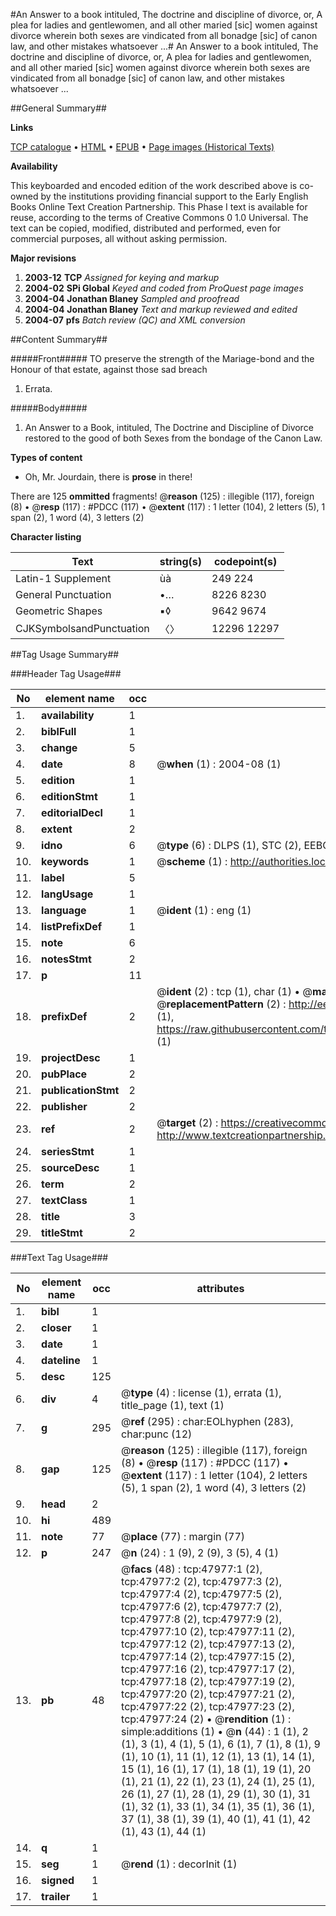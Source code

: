 #An Answer to a book intituled, The doctrine and discipline of divorce, or, A plea for ladies and gentlewomen, and all other maried [sic] women against divorce wherein both sexes are vindicated from all bonadge [sic] of canon law, and other mistakes whatsoever ...#
An Answer to a book intituled, The doctrine and discipline of divorce, or, A plea for ladies and gentlewomen, and all other maried [sic] women against divorce wherein both sexes are vindicated from all bonadge [sic] of canon law, and other mistakes whatsoever ...

##General Summary##

**Links**

[TCP catalogue](http://www.ota.ox.ac.uk/tcp/)  • 
[HTML](http://tei.it.ox.ac.uk/tcp/Texts-HTML/free/A25/A25513.html)  • 
[EPUB](http://tei.it.ox.ac.uk/tcp/Texts-EPUB/free/A25/A25513.epub) • 
[Page images (Historical Texts)](https://data.historicaltexts.jisc.ac.uk/view?pubId=eebo-11644636e&pageId=eebo-11644636e-47977-1)

**Availability**

This keyboarded and encoded edition of the
	       work described above is co-owned by the institutions
	       providing financial support to the Early English Books
	       Online Text Creation Partnership. This Phase I text is
	       available for reuse, according to the terms of Creative
	       Commons 0 1.0 Universal. The text can be copied,
	       modified, distributed and performed, even for
	       commercial purposes, all without asking permission.

**Major revisions**

1. __2003-12__ __TCP__ *Assigned for keying and markup*
1. __2004-02__ __SPi Global__ *Keyed and coded from ProQuest page images*
1. __2004-04__ __Jonathan Blaney__ *Sampled and proofread*
1. __2004-04__ __Jonathan Blaney__ *Text and markup reviewed and edited*
1. __2004-07__ __pfs__ *Batch review (QC) and XML conversion*

##Content Summary##

#####Front#####
TO preserve the strength of the Mariage-bond and the Honour of that estate, against those sad breach
1. Errata.

#####Body#####

1. An Answer to a Book, intituled, The Doctrine and Discipline of Divorce restored to the good of both Sexes from the bondage of the Canon Law.

**Types of content**

  * Oh, Mr. Jourdain, there is **prose** in there!

There are 125 **ommitted** fragments! 
 @__reason__ (125) : illegible (117), foreign (8)  •  @__resp__ (117) : #PDCC (117)  •  @__extent__ (117) : 1 letter (104), 2 letters (5), 1 span (2), 1 word (4), 3 letters (2)

**Character listing**


|Text|string(s)|codepoint(s)|
|---|---|---|
|Latin-1 Supplement|ùà|249 224|
|General Punctuation|•…|8226 8230|
|Geometric Shapes|▪◊|9642 9674|
|CJKSymbolsandPunctuation|〈〉|12296 12297|

##Tag Usage Summary##

###Header Tag Usage###

|No|element name|occ|attributes|
|---|---|---|---|
|1.|__availability__|1||
|2.|__biblFull__|1||
|3.|__change__|5||
|4.|__date__|8| @__when__ (1) : 2004-08 (1)|
|5.|__edition__|1||
|6.|__editionStmt__|1||
|7.|__editorialDecl__|1||
|8.|__extent__|2||
|9.|__idno__|6| @__type__ (6) : DLPS (1), STC (2), EEBO-CITATION (1), OCLC (1), VID (1)|
|10.|__keywords__|1| @__scheme__ (1) : http://authorities.loc.gov/ (1)|
|11.|__label__|5||
|12.|__langUsage__|1||
|13.|__language__|1| @__ident__ (1) : eng (1)|
|14.|__listPrefixDef__|1||
|15.|__note__|6||
|16.|__notesStmt__|2||
|17.|__p__|11||
|18.|__prefixDef__|2| @__ident__ (2) : tcp (1), char (1)  •  @__matchPattern__ (2) : ([0-9\-]+):([0-9IVX]+) (1), (.+) (1)  •  @__replacementPattern__ (2) : http://eebo.chadwyck.com/downloadtiff?vid=$1&page=$2 (1), https://raw.githubusercontent.com/textcreationpartnership/Texts/master/tcpchars.xml#$1 (1)|
|19.|__projectDesc__|1||
|20.|__pubPlace__|2||
|21.|__publicationStmt__|2||
|22.|__publisher__|2||
|23.|__ref__|2| @__target__ (2) : https://creativecommons.org/publicdomain/zero/1.0/ (1), http://www.textcreationpartnership.org/docs/. (1)|
|24.|__seriesStmt__|1||
|25.|__sourceDesc__|1||
|26.|__term__|2||
|27.|__textClass__|1||
|28.|__title__|3||
|29.|__titleStmt__|2||


###Text Tag Usage###

|No|element name|occ|attributes|
|---|---|---|---|
|1.|__bibl__|1||
|2.|__closer__|1||
|3.|__date__|1||
|4.|__dateline__|1||
|5.|__desc__|125||
|6.|__div__|4| @__type__ (4) : license (1), errata (1), title_page (1), text (1)|
|7.|__g__|295| @__ref__ (295) : char:EOLhyphen (283), char:punc (12)|
|8.|__gap__|125| @__reason__ (125) : illegible (117), foreign (8)  •  @__resp__ (117) : #PDCC (117)  •  @__extent__ (117) : 1 letter (104), 2 letters (5), 1 span (2), 1 word (4), 3 letters (2)|
|9.|__head__|2||
|10.|__hi__|489||
|11.|__note__|77| @__place__ (77) : margin (77)|
|12.|__p__|247| @__n__ (24) : 1 (9), 2 (9), 3 (5), 4 (1)|
|13.|__pb__|48| @__facs__ (48) : tcp:47977:1 (2), tcp:47977:2 (2), tcp:47977:3 (2), tcp:47977:4 (2), tcp:47977:5 (2), tcp:47977:6 (2), tcp:47977:7 (2), tcp:47977:8 (2), tcp:47977:9 (2), tcp:47977:10 (2), tcp:47977:11 (2), tcp:47977:12 (2), tcp:47977:13 (2), tcp:47977:14 (2), tcp:47977:15 (2), tcp:47977:16 (2), tcp:47977:17 (2), tcp:47977:18 (2), tcp:47977:19 (2), tcp:47977:20 (2), tcp:47977:21 (2), tcp:47977:22 (2), tcp:47977:23 (2), tcp:47977:24 (2)  •  @__rendition__ (1) : simple:additions (1)  •  @__n__ (44) : 1 (1), 2 (1), 3 (1), 4 (1), 5 (1), 6 (1), 7 (1), 8 (1), 9 (1), 10 (1), 11 (1), 12 (1), 13 (1), 14 (1), 15 (1), 16 (1), 17 (1), 18 (1), 19 (1), 20 (1), 21 (1), 22 (1), 23 (1), 24 (1), 25 (1), 26 (1), 27 (1), 28 (1), 29 (1), 30 (1), 31 (1), 32 (1), 33 (1), 34 (1), 35 (1), 36 (1), 37 (1), 38 (1), 39 (1), 40 (1), 41 (1), 42 (1), 43 (1), 44 (1)|
|14.|__q__|1||
|15.|__seg__|1| @__rend__ (1) : decorInit (1)|
|16.|__signed__|1||
|17.|__trailer__|1||
